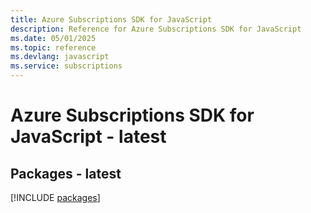 ```yaml
---
title: Azure Subscriptions SDK for JavaScript
description: Reference for Azure Subscriptions SDK for JavaScript
ms.date: 05/01/2025
ms.topic: reference
ms.devlang: javascript
ms.service: subscriptions
---
```

# Azure Subscriptions SDK for JavaScript - latest
## Packages - latest
[!INCLUDE [packages](subscriptions-index.md)]